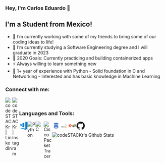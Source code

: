 ### Hey, I'm Carlos Eduardo 👋

## I'm a Student from Mexico!
- 🔭 I’m currently working with some of my friends to bring some of our coding ideas to life!
- 🌱 I’m currently studying a Software Engineering degree and I will graduate in 2023
- 🥅 2020 Goals: Currently practicing and building containerized apps
- ⚡ Always willing to learn something new
- 📕 1+ year of experience with Python - Solid foundation in C and Networking - Interested and has basic knowledge in Machine Learning
### Connect with me:

[<img align="left" alt="codeSTACKr | LinkedIn" width="22px" src="https://cdn.jsdelivr.net/npm/simple-icons@v3/icons/linkedin.svg" />][carlos_linkedin]
[<img align="left" alt="codeSTACKr | Instagram" width="22px" src="https://cdn.jsdelivr.net/npm/simple-icons@v3/icons/instagram.svg" />][carlos_instagram]

<br />

### Languages and Tools:

[<img align="left" alt="Visual Studio Code" width="26px" src="https://raw.githubusercontent.com/github/explore/80688e429a7d4ef2fca1e82350fe8e3517d3494d/topics/visual-studio-code/visual-studio-code.png" />][carlos_github]
[<img align="left" alt="Python" width="26px" src="https://upload.wikimedia.org/wikipedia/commons/thumb/c/c3/Python-logo-notext.svg/480px-Python-logo-notext.svg.png" />][carlos_github]
[<img align="left" alt="C" width="26px" src="https://cdn.iconscout.com/icon/free/png-512/c-programming-569564.png" />][carlos_github]
[<img align="left" alt="Cisco Packet Tracer" width="26px" src="https://redyseguridad.fi-b.unam.mx/Lab/images/icons/PT.png" />][carlos_github]
[<img align="left" alt="SQL" width="26px" src="https://raw.githubusercontent.com/github/explore/80688e429a7d4ef2fca1e82350fe8e3517d3494d/topics/sql/sql.png" />][carlos_github]
[<img align="left" alt="MySQL" width="26px" src="https://raw.githubusercontent.com/github/explore/80688e429a7d4ef2fca1e82350fe8e3517d3494d/topics/mysql/mysql.png" />][carlos_github]
[<img align="left" alt="Git" width="26px" src="https://raw.githubusercontent.com/github/explore/80688e429a7d4ef2fca1e82350fe8e3517d3494d/topics/git/git.png" />][carlos_github]
[<img align="left" alt="GitHub" width="26px" src="https://raw.githubusercontent.com/github/explore/78df643247d429f6cc873026c0622819ad797942/topics/github/github.png" />][carlos_github]


<br />
<br />

<img align="left" alt="codeSTACKr's Github Stats" src="https://github-readme-stats.vercel.app/api?username=CarlosMaincrah&show_icons=true&hide_border=true" />

[carlos_instagram]: https://instagram.com/carlospostings
[carlos_linkedin]: https://www.linkedin.com/in/carlos-eduardo-rodr%C3%ADguez-castro-4186b91b0/
[carlos_github]: https://github.com/CarlosMaincrah
